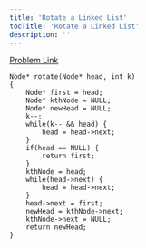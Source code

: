 ```yaml
---
title: 'Rotate a Linked List'
tocTitle: 'Rotate a Linked List'
description: ''
---
```


[Problem Link](https://practice.geeksforgeeks.org/problems/rotate-a-linked-list/1)

```clike
Node* rotate(Node* head, int k)
{
    Node* first = head;
    Node* kthNode = NULL;
    Node* newHead = NULL;
    k--;
    while(k-- && head) {
        head = head->next;
    }
    if(head == NULL) {
        return first;
    }
    kthNode = head;
    while(head->next) {
        head = head->next;
    }
    head->next = first;
    newHead = kthNode->next;
    kthNode->next = NULL;
    return newHead;
}
```